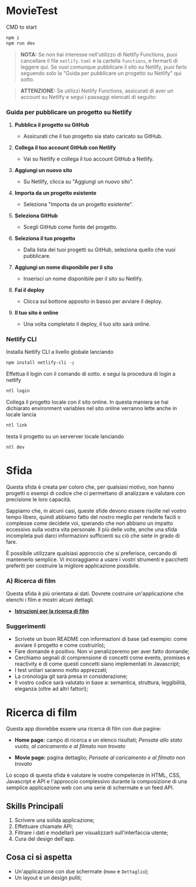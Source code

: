 # MovieTest
CMD to start
```sh
npm i
npm run dev
```

> **NOTA:** Se non hai interesse nell'utilizzo di Netlify Functions, puoi cancellare il file `netlify.toml` e la cartella `functions`, e fermarti di leggere qui. Se vuoi comunque pubblicare il sito su Netlify, puoi farlo seguendo solo la "Guida per pubblicare un progetto su Netlify" qui sotto.

> **ATTENZIONE:** Se utilizzi Netlify Functions, assicurati di aver un account su Netlify e segui i passaggi elencati di seguito:

### Guida per pubblicare un progetto su Netlify

1. **Pubblica il progetto su GitHub**
   - Assicurati che il tuo progetto sia stato caricato su GitHub.

2. **Collega il tuo account GitHub con Netlify**
   - Vai su Netlify e collega il tuo account GitHub a Netlify.

3. **Aggiungi un nuovo sito**
   - Su Netlify, clicca su "Aggiungi un nuovo sito".

4. **Importa da un progetto esistente**
   - Seleziona "Importa da un progetto esistente".

5. **Seleziona GitHub**
   - Scegli GitHub come fonte del progetto.

6. **Seleziona il tuo progetto**
   - Dalla lista dei tuoi progetti su GitHub, seleziona quello che vuoi pubblicare.

7. **Aggiungi un nome disponibile per il sito**
   - Inserisci un nome disponibile per il sito su Netlify.

8. **Fai il deploy**
   - Clicca sul bottone apposito in basso per avviare il deploy.

9. **Il tuo sito è online**
   - Una volta completato il deploy, il tuo sito sarà online.

### Netlify CLI
Installa Netlify CLI a livello globale lanciando
```sh
npm install netlify-cli -g
```

Effettua il login con il comando di sotto. e segui la procedura di login a netlify
```sh
ntl login
```

Collega il progetto locale con il sito online. 
In questa maniera se hai dichiarato environment variables nel sito online verranno lette anche in locale
lancia
```sh
ntl link
```

testa il progetto su un serverver locale lanciando
```sh
ntl dev
```


# Sfida

Questa sfida è creata per coloro che, per qualsiasi motivo, non hanno progetti o esempi di codice che ci permettano di analizzare e valutare con precisione le loro capacità.

Sappiamo che, in alcuni casi, queste sfide devono essere risolte nel vostro tempo libero, quindi abbiamo fatto del nostro meglio per renderle facili o complesse come decidete voi, sperando che non abbiano un impatto eccessivo sulla vostra vita personale. Il più delle volte, anche una sfida incompleta può darci informazioni sufficienti su ciò che siete in grado di fare.

<!-- # Le sfide -->

È possibile utilizzare qualsiasi approccio che si preferisce, cercando di mantenerlo semplice. Vi incoraggiamo a usare i vostri strumenti e pacchetti preferiti per costruire la migliore applicazione possibile.

### A) Ricerca di film

Questa sfida è più orientata ai dati. Dovrete costruire un'applicazione che elenchi i film e mostri alcuni dettagli.

- **[Istruzioni per la ricerca di film](/movie-search)**

<!-- ### B) Sfide dell'interfaccia utente

Queste sfide sono più orientate al design. Cerchiamo attenzione ai dettagli e perfezionismo.

Scegliete una delle seguenti opzioni:

- **[Lettore audio](/audio-player)**
- **[Calendario](/calendar-picker)** -->

<!-- ## Come partecipare

1. Scegliere la sfida e leggere le istruzioni;
2. Risolvete la sfida nel miglior modo possibile; -->


### Suggerimenti

- Scrivete un buon README con informazioni di base (ad esempio: come avviare il progetto e come costruirlo);
- Fare domande è positivo. Non vi penalizzeremo per aver fatto domande;
- Cerchiamo segnali di comprensione di concetti come events, promises e reactivity e di come questi concetti siano implementati in Javascript;
- I test unitari saranno molto apprezzati;
- La cronologia git sarà presa in considerazione;
- Il vostro codice sarà valutato in base a: semantica, struttura, leggibilità, eleganza (oltre ad altri fattori);


# Ricerca di film

Questa app dovrebbe essere una ricerca di film con due pagine:

- **Home page:** campo di ricerca e un elenco risultati;
  _Pensate allo stato vuoto, al caricamento e al filmato non trovato_

- **Movie page:** pagina dettaglio;
  _Pensate al caricamento e al filmato non trovato_

Lo scopo di questa sfida è valutare le vostre competenze in HTML, CSS, Javascript e API e l'approccio complessivo durante la composizione di una semplice applicazione web con una serie di schermate e un feed API.

## Skills Principali

1. Scrivere una solida applicazione;
2. Effettuare chiamate API;
3. Filtrare i dati e modellarli per visualizzarli sull'interfaccia utente;
4. Cura del design dell'app.

## Cosa ci si aspetta

- Un'applicazione con due schermate (`Home` e `Dettaglio`);
- Un layout e un design puliti;
<!-- - Un modo per etichettare i film come _favoriti_ (e farli persistere sarebbe fantastico!). -->
